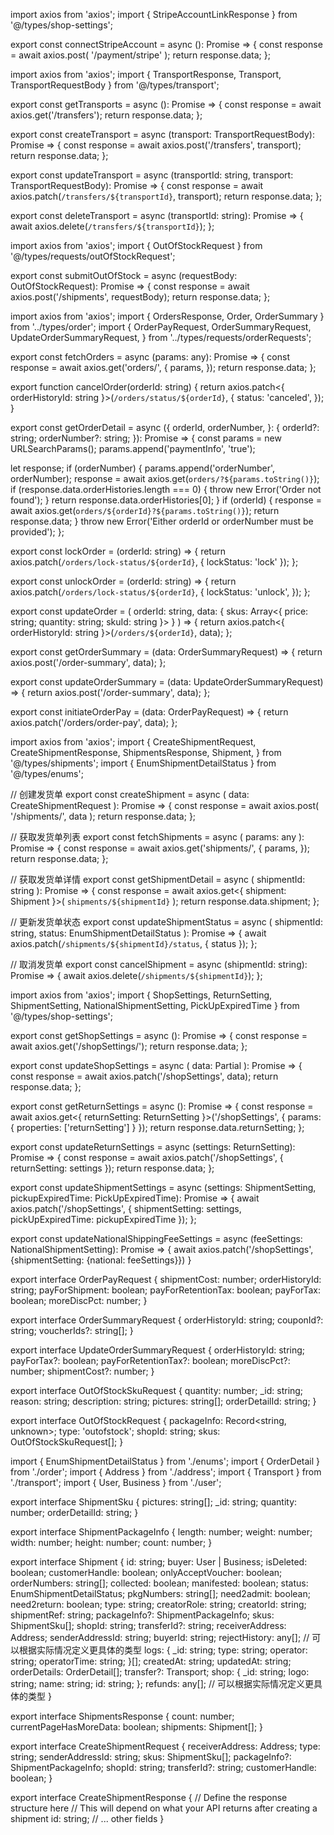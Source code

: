 import axios from 'axios';
import { StripeAccountLinkResponse } from '@/types/shop-settings';

export const connectStripeAccount =
async (): Promise<StripeAccountLinkResponse> => {
const response = await axios.post<StripeAccountLinkResponse>(
'/payment/stripe'
);
return response.data;
};

import axios from 'axios';
import { TransportResponse, Transport, TransportRequestBody } from '@/types/transport';

export const getTransports = async (): Promise<TransportResponse> => {
const response = await axios.get<TransportResponse>('/transfers');
return response.data;
};

export const createTransport = async (transport: TransportRequestBody): Promise<Transport> => {
const response = await axios.post<Transport>('/transfers', transport);
return response.data;
};

export const updateTransport = async (transportId: string, transport: TransportRequestBody): Promise<Transport> => {
const response = await axios.patch<Transport>(`/transfers/${transportId}`, transport);
return response.data;
};

export const deleteTransport = async (transportId: string): Promise<void> => {
await axios.delete(`/transfers/${transportId}`);
};

import axios from 'axios';
import { OutOfStockRequest } from '@/types/requests/outOfStockRequest';

export const submitOutOfStock = async (requestBody: OutOfStockRequest): Promise<string> => {
const response = await axios.post('/shipments', requestBody);
return response.data;
};

import axios from 'axios';
import { OrdersResponse, Order, OrderSummary } from '../types/order';
import {
OrderPayRequest,
OrderSummaryRequest,
UpdateOrderSummaryRequest,
} from '../types/requests/orderRequests';

export const fetchOrders = async (params: any): Promise<OrdersResponse> => {
const response = await axios.get<OrdersResponse>('orders/', {
params,
});
return response.data;
};

export function cancelOrder(orderId: string) {
return axios.patch<{ orderHistoryId: string }>(`/orders/status/${orderId}`, {
status: 'canceled',
});
}

export const getOrderDetail = async ({
orderId,
orderNumber,
}: {
orderId?: string;
orderNumber?: string;
}): Promise<Order> => {
const params = new URLSearchParams();
params.append('paymentInfo', 'true');

let response;
if (orderNumber) {
params.append('orderNumber', orderNumber);
response = await axios.get<OrdersResponse>(`orders/?${params.toString()}`);
if (response.data.orderHistories.length === 0) {
throw new Error('Order not found');
}
return response.data.orderHistories[0];
}
if (orderId) {
response = await axios.get<Order>(`orders/${orderId}?${params.toString()}`);
return response.data;
}
throw new Error('Either orderId or orderNumber must be provided');
};

export const lockOrder = (orderId: string) => {
return axios.patch(`/orders/lock-status/${orderId}`, { lockStatus: 'lock' });
};

export const unlockOrder = (orderId: string) => {
return axios.patch(`/orders/lock-status/${orderId}`, {
lockStatus: 'unlock',
});
};

export const updateOrder = (
orderId: string,
data: { skus: Array<{ price: string; quantity: string; skuId: string }> }
) => {
return axios.patch<{ orderHistoryId: string }>(`/orders/${orderId}`, data);
};

export const getOrderSummary = (data: OrderSummaryRequest) => {
return axios.post<OrderSummary>('/order-summary', data);
};

export const updateOrderSummary = (data: UpdateOrderSummaryRequest) => {
return axios.post<OrderSummary>('/order-summary', data);
};

export const initiateOrderPay = (data: OrderPayRequest) => {
return axios.patch('/orders/order-pay', data);
};

import axios from 'axios';
import {
CreateShipmentRequest,
CreateShipmentResponse,
ShipmentsResponse,
Shipment,
} from '@/types/shipments';
import { EnumShipmentDetailStatus } from '@/types/enums';

// 创建发货单
export const createShipment = async (
data: CreateShipmentRequest
): Promise<CreateShipmentResponse> => {
const response = await axios.post<CreateShipmentResponse>(
'/shipments/',
data
);
return response.data;
};

// 获取发货单列表
export const fetchShipments = async (
params: any
): Promise<ShipmentsResponse> => {
const response = await axios.get<ShipmentsResponse>('shipments/', {
params,
});
return response.data;
};

// 获取发货单详情
export const getShipmentDetail = async (
shipmentId: string
): Promise<Shipment> => {
const response = await axios.get<{ shipment: Shipment }>(
`shipments/${shipmentId}`
);
return response.data.shipment;
};

// 更新发货单状态
export const updateShipmentStatus = async (
shipmentId: string,
status: EnumShipmentDetailStatus
): Promise<void> => {
await axios.patch(`/shipments/${shipmentId}/status`, { status });
};

// 取消发货单
export const cancelShipment = async (shipmentId: string): Promise<void> => {
await axios.delete(`/shipments/${shipmentId}`);
};

import axios from 'axios';
import { ShopSettings, ReturnSetting, ShipmentSetting, NationalShipmentSetting, PickUpExpiredTime } from '@/types/shop-settings';

export const getShopSettings = async (): Promise<ShopSettings> => {
const response = await axios.get<ShopSettings>('/shopSettings/');
return response.data;
};

export const updateShopSettings = async (
data: Partial<ShopSettings>
): Promise<ShopSettings> => {
const response = await axios.patch<ShopSettings>('/shopSettings', data);
return response.data;
};

export const getReturnSettings = async (): Promise<ReturnSetting> => {
const response = await axios.get<{ returnSetting: ReturnSetting }>('/shopSettings', {
params: {
properties: ['returnSetting']
}
});
return response.data.returnSetting;
};

export const updateReturnSettings = async (settings: ReturnSetting): Promise<ReturnSetting> => {
const response = await axios.patch('/shopSettings', { returnSetting: settings });
return response.data;
};

export const updateShipmentSettings = async (settings: ShipmentSetting, pickupExpiredTime: PickUpExpiredTime): Promise<void> => {
await axios.patch('/shopSettings', { shipmentSetting: settings, pickUpExpiredTime: pickupExpiredTime });
};

export const updateNationalShippingFeeSettings = async (feeSettings: NationalShipmentSetting): Promise<void> => {
await axios.patch<void>('/shopSettings', {shipmentSetting: {national: feeSettings}})
}

export interface OrderPayRequest {
shipmentCost: number;
orderHistoryId: string;
payForShipment: boolean;
payForRetentionTax: boolean;
payForTax: boolean;
moreDiscPct: number;
}

export interface OrderSummaryRequest {
orderHistoryId: string;
couponId?: string;
voucherIds?: string[];
}

export interface UpdateOrderSummaryRequest {
orderHistoryId: string;
payForTax?: boolean;
payForRetentionTax?: boolean;
moreDiscPct?: number;
shipmentCost?: number;
}

export interface OutOfStockSkuRequest {
quantity: number;
\_id: string;
reason: string;
description: string;
pictures: string[];
orderDetailId: string;
}

export interface OutOfStockRequest {
packageInfo: Record<string, unknown>;
type: 'outofstock';
shopId: string;
skus: OutOfStockSkuRequest[];
}

import { EnumShipmentDetailStatus } from './enums';
import { OrderDetail } from './order';
import { Address } from './address';
import { Transport } from './transport';
import { User, Business } from './user';

export interface ShipmentSku {
pictures: string[];
\_id: string;
quantity: number;
orderDetailId: string;
}

export interface ShipmentPackageInfo {
length: number;
weight: number;
width: number;
height: number;
count: number;
}

export interface Shipment {
id: string;
buyer: User | Business;
isDeleted: boolean;
customerHandle: boolean;
onlyAcceptVoucher: boolean;
orderNumbers: string[];
collected: boolean;
manifested: boolean;
status: EnumShipmentDetailStatus;
pkgNumbers: string[];
need2admit: boolean;
need2return: boolean;
type: string;
creatorRole: string;
creatorId: string;
shipmentRef: string;
packageInfo?: ShipmentPackageInfo;
skus: ShipmentSku[];
shopId: string;
transferId?: string;
receiverAddress: Address;
senderAddressId: string;
buyerId: string;
rejectHistory: any[]; // 可以根据实际情况定义更具体的类型
logs: {
\_id: string;
type: string;
operator: string;
operatorTime: string;
}[];
createdAt: string;
updatedAt: string;
orderDetails: OrderDetail[];
transfer?: Transport;
shop: {
\_id: string;
logo: string;
name: string;
id: string;
};
refunds: any[]; // 可以根据实际情况定义更具体的类型
}

export interface ShipmentsResponse {
count: number;
currentPageHasMoreData: boolean;
shipments: Shipment[];
}

export interface CreateShipmentRequest {
receiverAddress: Address;
type: string;
senderAddressId: string;
skus: ShipmentSku[];
packageInfo?: ShipmentPackageInfo;
shopId: string;
transferId?: string;
customerHandle: boolean;
}

export interface CreateShipmentResponse {
// Define the response structure here
// This will depend on what your API returns after creating a shipment
id: string;
// ... other fields
}
